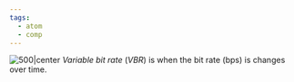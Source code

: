 ```yaml
---
tags:
  - atom
  - comp
---
```

![500|center](vbr.excalidraw)
*Variable bit rate* (*VBR*) is when the bit rate (bps) is changes over time.